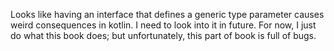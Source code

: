 Looks like having an interface that defines a generic type parameter causes weird consequences in kotlin. I need to look into it in future. For now, I just do what this book does; but unfortunately, this part of book is full of bugs.